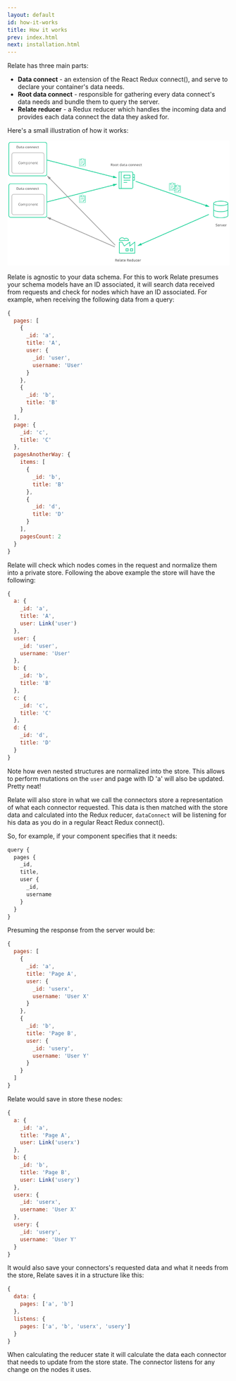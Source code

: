 ```yaml
---
layout: default
id: how-it-works
title: How it works
prev: index.html
next: installation.html
---
```


Relate has three main parts:

* **Data connect** - an extension of the React Redux connect(), and serve to declare your container's data needs.
* **Root data connect** - responsible for gathering every data connect's data needs and bundle them to query the server.
* **Relate reducer** - a Redux reducer which handles the incoming data and provides each data connect the data they asked for.

Here's a small illustration of how it works:

![Relate scheme](images/relate_scheme.png)

Relate is agnostic to your data schema. For this to work Relate presumes your schema models have an ID associated, it will search data received from requests and check for nodes which have an ID associated. For example, when receiving the following data from a query:

```js
{
  pages: [
    {
      _id: 'a',
      title: 'A',
      user: {
        _id: 'user',
        username: 'User'
      }
    },
    {
      _id: 'b',
      title: 'B'
    }
  ],
  page: {
    _id: 'c',
    title: 'C'
  },
  pagesAnotherWay: {
    items: [
      {
        _id: 'b',
        title: 'B'
      },
      {
        _id: 'd',
        title: 'D'
      }
    ],
    pagesCount: 2
  }
}
```

Relate will check which nodes comes in the request and normalize them into a private store. Following the above example the store will have the following:

```js
{
  a: {
    _id: 'a',
    title: 'A',
    user: Link('user')
  },
  user: {
    _id: 'user',
    username: 'User'
  },
  b: {
    _id: 'b',
    title: 'B'
  },
  c: {
    _id: 'c',
    title: 'C'
  },
  d: {
    _id: 'd',
    title: 'D'
  }
}
```

Note how even nested structures are normalized into the store. This allows to perform mutations on the `user` and page with ID 'a' will also be updated. Pretty neat!

Relate will also store in what we call the connectors store a representation of what each connector requested. This data is then matched with the store data and calculated into the Redux reducer, `dataConnect` will be listening for his data as you do in a regular React Redux connect().

So, for example, if your component specifies that it needs:

```js
query {
  pages {
    _id,
    title,
    user {
      _id,
      username
    }
  }
}
```

Presuming the response from the server would be:

```js
{
  pages: [
    {
      _id: 'a',
      title: 'Page A',
      user: {
        _id: 'userx',
        username: 'User X'
      }
    },
    {
      _id: 'b',
      title: 'Page B',
      user: {
        _id: 'usery',
        username: 'User Y'
      }
    }
  ]
}
```

Relate would save in store these nodes:

```js
{
  a: {
    _id: 'a',
    title: 'Page A',
    user: Link('userx')
  },
  b: {
    _id: 'b',
    title: 'Page B',
    user: Link('usery')
  },
  userx: {
    _id: 'userx',
    username: 'User X'
  },
  usery: {
    _id: 'usery',
    username: 'User Y'
  }
}
```

It would also save your connectors's requested data and what it needs from the store, Relate saves it in a structure like this:

```js
{
  data: {
    pages: ['a', 'b']
  },
  listens: {
    pages: ['a', 'b', 'userx', 'usery']
  }
}
```

When calculating the reducer state it will calculate the data each connector that needs to update from the store state. The connector listens for any change on the nodes it uses.
